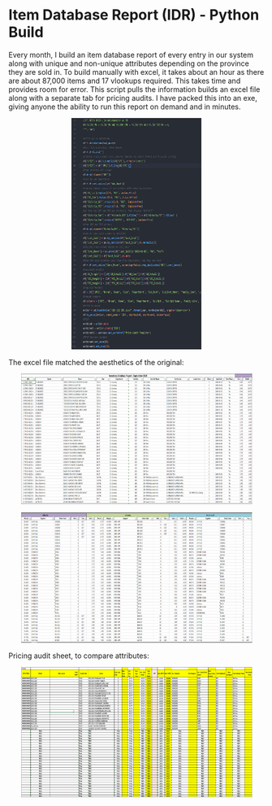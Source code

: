 # Item Database Report (IDR) - Python Build

Every month, I build an item database report of every entry in our system along with unique and non-unique attributes depending on
the province they are sold in. To build manually with excel, it takes about an hour as there are about 87,000 items and 17 vlookups
required. This takes time and provides room for error. This script pulls the information builds an excel file along with a separate
tab for pricing audits. I have packed this into an exe, giving anyone the ability to run this report on demand and in minutes.

<p align="center">
<img src="https://github.com/aaronphaneuf/item_database_report/blob/master/idr.png" width="256" height="455">
</p>

The excel file matched the aesthetics of the original:

<p align="center">
<img src="https://github.com/aaronphaneuf/item_database_report/blob/master/idr1.png" width="455" height="256">
</p>

<p align="center">
<img src="https://github.com/aaronphaneuf/item_database_report/blob/master/idr2.png" width="455" height="256">
</p>

Pricing audit sheet, to compare attributes:

<p align="center">
<img src="https://github.com/aaronphaneuf/item_database_report/blob/master/pricing_audit_template.png" width="455" height="256">
</p>
